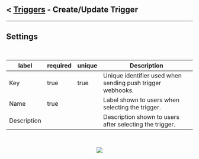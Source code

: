 ## < [Triggers](../README.md) -  Create/Update Trigger
---
## Settings


<br />
          

| label       | required | unique | Description                                                |
| ----------- | -------- | ------ | ---------------------------------------------------------- |
| Key         | true     | true   | Unique identifier used when sending push trigger webhooks. |
| Name        | true     |        | Label shown to users when selecting the trigger.           |
| Description |          |        | Description shown to users after selecting the trigger.    |

<br />
          


<p align="center">
  <img src="https://user-images.githubusercontent.com/37576329/170775808-0b3cdde9-4b36-4b6a-85af-866866ac0b41.png">
</p>

